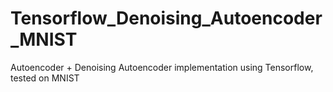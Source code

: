 # Tensorflow_Denoising_Autoencoder_MNIST
Autoencoder + Denoising Autoencoder implementation using Tensorflow, tested on MNIST
